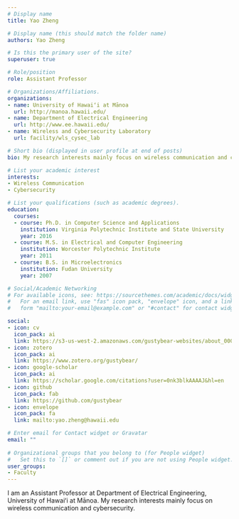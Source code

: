 ```yaml
---
# Display name
title: Yao Zheng

# Display name (this should match the folder name)
authors: Yao Zheng

# Is this the primary user of the site?
superuser: true

# Role/position
role: Assistant Professor

# Organizations/Affiliations.
organizations:
- name: University of Hawaiʻi at Mānoa
  url: http://manoa.hawaii.edu/
- name: Department of Electrical Engineering
  url: http://www.ee.hawaii.edu/
- name: Wireless and Cybersecurity Laboratory
  url: facility/wls_cysec_lab

# Short bio (displayed in user profile at end of posts)
bio: My research interests mainly focus on wireless communication and cybersecurity.

# List your academic interest
interests:
- Wireless Communication
- Cybersecurity

# List your qualifications (such as academic degrees).
education:
  courses:
  - course: Ph.D. in Computer Science and Applications
    institution: Virginia Polytechnic Institute and State University
    year: 2016
  - course: M.S. in Electrical and Computer Engineering
    institution: Worcester Polytechnic Institute
    year: 2011
  - course: B.S. in Microelectronics
    institution: Fudan University
    year: 2007

# Social/Academic Networking
# For available icons, see: https://sourcethemes.com/academic/docs/widgets/#icons
#   For an email link, use "fas" icon pack, "envelope" icon, and a link in the
#   form "mailto:your-email@example.com" or "#contact" for contact widget.

social:
- icon: cv
  icon_pack: ai
  link: https://s3-us-west-2.amazonaws.com/gustybear-websites/about_0000_00_00_zheng_y/docs/regular_cv/zheng_y_regular_cv.pdf
- icon: zotero
  icon_pack: ai
  link: https://www.zotero.org/gustybear/
- icon: google-scholar
  icon_pack: ai
  link: https://scholar.google.com/citations?user=0nk3blkAAAAJ&hl=en
- icon: github
  icon_pack: fab
  link: https://github.com/gustybear
- icon: envelope
  icon_pack: fa
  link: mailto:yao.zheng@hawaii.edu

# Enter email for Contact widget or Gravatar
email: ""
  
# Organizational groups that you belong to (for People widget)
#   Set this to `[]` or comment out if you are not using People widget.
user_groups:
- Faculty
---
```


I am an Assistant Professor at Department of Electrical Engineering, University of Hawaiʻi at Mānoa. My research interests mainly focus on wireless communication and cybersecurity.
